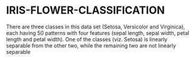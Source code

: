 # IRIS-FLOWER-CLASSIFICATION
There are three classes in this data set (Setosa, Versicolor and Virginica), each having 50 patterns with four features (sepal length, sepal width, petal length and petal width). One of the classes (viz. Setosa) is linearly separable from the other two, while the remaining two are not linearly separable 
